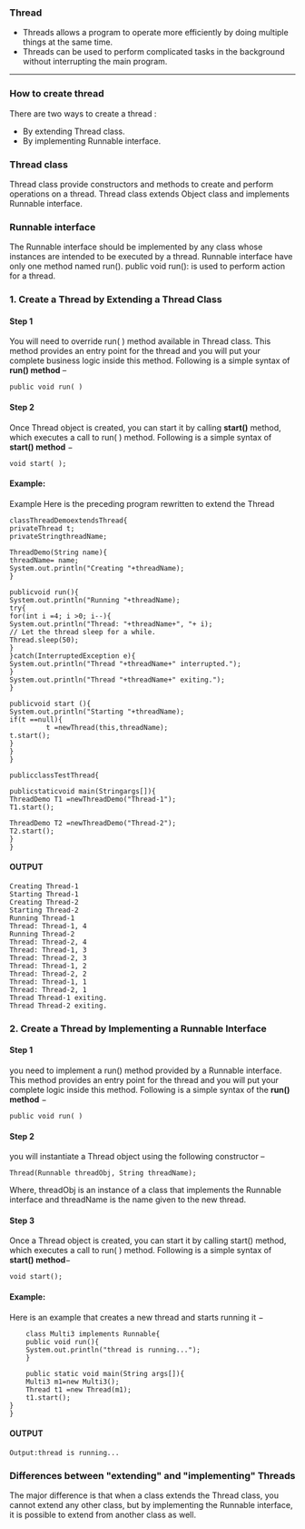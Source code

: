 ### Thread
- Threads allows a program to operate more efficiently by doing multiple things at the same time.
- Threads can be used to perform complicated tasks in the background without interrupting the main program.

---

### How to create thread
There are two ways to create a thread :
- By extending Thread class.
- By implementing Runnable interface.
	
### Thread class

Thread class provide constructors and methods to create and perform operations on a thread.
Thread class extends Object class and implements Runnable interface.

### Runnable interface

The Runnable interface should be implemented by any class whose instances are intended to be executed by a thread. Runnable interface have only one method named run().
public void run(): is used to perform action for a thread.

### 1. Create a Thread by Extending a Thread Class

#### Step 1

You will need to override run( ) method available in Thread class. This method provides an entry point for the thread and you will put your complete business logic inside this method. 
Following is a simple syntax of **run() method** –

```
public void run( )
```

#### Step 2

Once Thread object is created, you can start it by calling **start()** method, which executes a call to
run( ) method. Following is a simple syntax of **start() method** −

```
void start( );
```
#### Example:
Example Here is the preceding program rewritten to extend the Thread

```
classThreadDemoextendsThread{
privateThread t;
privateStringthreadName;

ThreadDemo(String name){
threadName= name;
System.out.println("Creating "+threadName);
}

publicvoid run(){
System.out.println("Running "+threadName);
try{
for(int i =4; i >0; i--){
System.out.println("Thread: "+threadName+", "+ i);
// Let the thread sleep for a while.
Thread.sleep(50);
}
}catch(InterruptedException e){
System.out.println("Thread "+threadName+" interrupted.");
}
System.out.println("Thread "+threadName+" exiting.");
}

publicvoid start (){
System.out.println("Starting "+threadName);
if(t ==null){
         t =newThread(this,threadName);
t.start();
}
}
}

publicclassTestThread{

publicstaticvoid main(Stringargs[]){
ThreadDemo T1 =newThreadDemo("Thread-1");
T1.start();

ThreadDemo T2 =newThreadDemo("Thread-2");
T2.start();
}
}

```

#### OUTPUT

```
Creating Thread-1
Starting Thread-1
Creating Thread-2
Starting Thread-2
Running Thread-1
Thread: Thread-1, 4
Running Thread-2
Thread: Thread-2, 4
Thread: Thread-1, 3
Thread: Thread-2, 3
Thread: Thread-1, 2
Thread: Thread-2, 2
Thread: Thread-1, 1
Thread: Thread-2, 1
Thread Thread-1 exiting.
Thread Thread-2 exiting.

```

### 2. Create a Thread by Implementing a Runnable Interface

#### Step 1
you need to implement a run() method provided by a Runnable interface. This method provides an entry point for the thread and you will put your complete logic inside this method. Following is a simple syntax of the **run() method** −

```
public void run( )
```

#### Step 2
you will instantiate a Thread object using the following constructor –

```
Thread(Runnable threadObj, String threadName);
```
Where, threadObj is an instance of a class that implements the Runnable interface and threadName is the name given to the new thread.

#### Step 3
Once a Thread object is created, you can start it by calling start() method, which executes a call to run( ) method. Following is a simple syntax of **start() method**−

```
void start();
```

#### Example:
Here is an example that creates a new thread and starts running it −

```
	class Multi3 implements Runnable{  
	public void run(){  
	System.out.println("thread is running...");  
	}  
	  
	public static void main(String args[]){  
	Multi3 m1=new Multi3();  
	Thread t1 =new Thread(m1);  
	t1.start();  
}  
}  

```

#### OUTPUT

```
Output:thread is running...
```
### Differences between "extending" and "implementing" Threads
The major difference is that when a class extends the Thread class, you cannot extend any other class, but by implementing the Runnable interface, it is possible to extend from another class as well.

